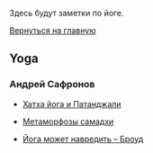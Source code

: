 Здесь будут заметки по йоге.

[Вернуться на главную](/)

## Yoga

### Андрей Сафронов

* [Хатха йога и Патанджали](https://www.yoga-sutra.org/2018/01/blog-post_27.html)
* [Метаморфозы самадхи](https://www.yoga-sutra.org/2019/11/blog-post.html)

* [Йога может навредить – Броуд](https://scriptures.ru/yoga/yoga_mozhet_navredit_william_broad.htm)
